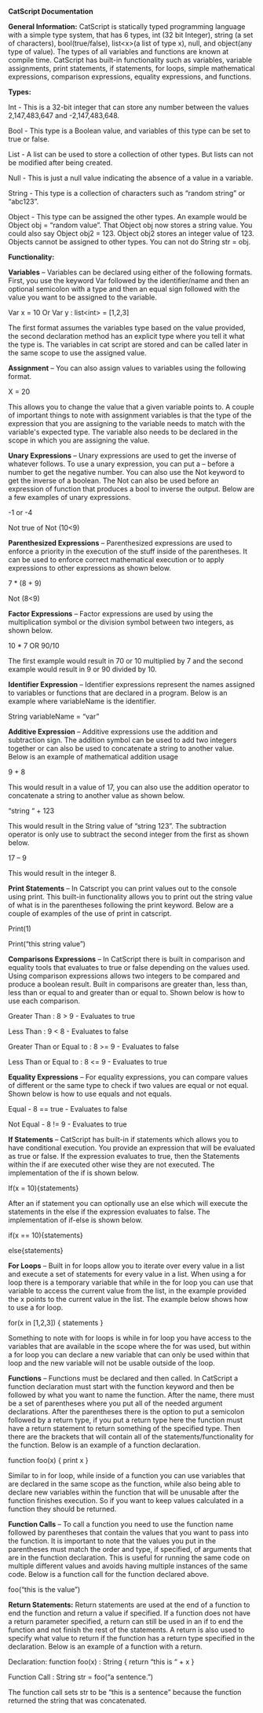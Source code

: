 **CatScript Documentation**

**General Information:** CatScript is statically typed programming language with a simple type system, that has 6 types, int (32 bit Integer), string (a set of characters), bool(true/false), list&lt;x&gt;(a list of type x), null, and object(any type of value). The types of all variables and functions are known at compile time. CatScript has built-in functionality such as variables, variable assignments, print statements, if statements, for loops, simple mathematical expressions, comparison expressions, equality expressions, and functions.

**Types:**

Int - This is a 32-bit integer that can store any number between the values 2,147,483,647 and -2,147,483,648.

Bool - This type is a Boolean value, and variables of this type can be set to true or false.

List - A list can be used to store a collection of other types. But lists can not be modified after being created.

Null - This is just a null value indicating the absence of a value in a variable.

String - This type is a collection of characters such as “random string” or “abc123”.

Object - This type can be assigned the other types. An example would be Object obj = “random value”. That Object obj now stores a string value. You could also say Object obj2 = 123. Object obj2 stores an integer value of 123. Objects cannot be assigned to other types. You can not do String str = obj.

**Functionality:**

**Variables** – Variables can be declared using either of the following formats. First, you use the keyword Var followed by the identifier/name and then an optional semicolon with a type and then an equal sign followed with the value you want to be assigned to the variable.

Var x = 10 Or Var y : list&lt;int&gt; = \[1,2,3\]

The first format assumes the variables type based on the value provided, the second declaration method has an explicit type where you tell it what the type is. The variables in cat script are stored and can be called later in the same scope to use the assigned value.

**Assignment** – You can also assign values to variables using the following format.

X = 20

This allows you to change the value that a given variable points to. A couple of important things to note with assignment variables is that the type of the expression that you are assigning to the variable needs to match with the variable's expected type. The variable also needs to be declared in the scope in which you are assigning the value.

**Unary Expressions** – Unary expressions are used to get the inverse of whatever follows. To use a unary expression, you can put a – before a number to get the negative number. You can also use the Not keyword to get the inverse of a boolean. The Not can also be used before an expression of function that produces a bool to inverse the output. Below are a few examples of unary expressions.

\-1 or -4

Not true of Not (10<9)

**Parenthesized Expressions** – Parenthesized expressions are used to enforce a priority in the execution of the stuff inside of the parentheses. It can be used to enforce correct mathematical execution or to apply expressions to other expressions as shown below.

7 \* (8 + 9)

Not (8<9)

**Factor Expressions** – Factor expressions are used by using the multiplication symbol or the division symbol between two integers, as shown below.

10 \* 7 OR 90/10

The first example would result in 70 or 10 multiplied by 7 and the second example would result in 9 or 90 divided by 10.

**Identifier Expression** – Identifier expressions represent the names assigned to variables or functions that are declared in a program. Below is an example where variableName is the identifier.

String variableName = “var”

**Additive Expression** – Additive expressions use the addition and subtraction sign. The addition symbol can be used to add two integers together or can also be used to concatenate a string to another value. Below is an example of mathematical addition usage

9 + 8

This would result in a value of 17, you can also use the addition operator to concatenate a string to another value as shown below.

“string “ + 123

This would result in the String value of “string 123”. The subtraction operator is only use to subtract the second integer from the first as shown below.

17 – 9

This would result in the integer 8.

**Print Statements** – In Catscript you can print values out to the console using print. This built-in functionality allows you to print out the string value of what is in the parentheses following the print keyword. Below are a couple of examples of the use of print in catscript.

Print(1)

Print(“this string value”)

**Comparisons Expressions** – In CatScript there is built in comparison and equality tools that evaluates to true or false depending on the values used. Using comparison expressions allows two integers to be compared and produce a boolean result. Built in comparisons are greater than, less than, less than or equal to and greater than or equal to. Shown below is how to use each comparison.

Greater Than : 8 > 9 - Evaluates to true

Less Than : 9 < 8 - Evaluates to false

Greater Than or Equal to : 8 >= 9 - Evaluates to false

Less Than or Equal to : 8 <= 9 - Evaluates to true

**Equality Expressions** – For equality expressions, you can compare values of different or the same type to check if two values are equal or not equal. Shown below is how to use equals and not equals.

Equal - 8 == true - Evaluates to false

Not Equal - 8 != 9 - Evaluates to true

**If Statements** – CatScript has built-in if statements which allows you to have conditional execution. You provide an expression that will be evaluated as true or false. If the expression evaluates to true, then the Statements within the if are executed other wise they are not executed. The implementation of the if is shown below.

If(x = 10){statements}

After an if statement you can optionally use an else which will execute the statements in the else if the expression evaluates to false. The implementation of if-else is shown below.

if(x == 10){statements}

else{statements}

**For Loops** – Built in for loops allow you to iterate over every value in a list and execute a set of statements for every value in a list. When using a for loop there is a temporary variable that while in the for loop you can use that variable to access the current value from the list, in the example provided the x points to the current value in the list. The example below shows how to use a for loop.

for(x in \[1,2,3\]) { statements }

Something to note with for loops is while in for loop you have access to the variables that are available in the scope where the for was used, but within a for loop you can declare a new variable that can only be used within that loop and the new variable will not be usable outside of the loop.

**Functions** – Functions must be declared and then called. In CatScript a function declaration must start with the function keyword and then be followed by what you want to name the function. After the name, there must be a set of parentheses where you put all of the needed argument declarations. After the parentheses there is the option to put a semicolon followed by a return type, if you put a return type here the function must have a return statement to return something of the specified type. Then there are the brackets that will contain all of the statements/functionality for the function. Below is an example of a function declaration.

function foo(x) { print x }

Similar to in for loop, while inside of a function you can use variables that are declared in the same scope as the function, while also being able to declare new variables within the function that will be unusable after the function finishes execution. So if you want to keep values calculated in a function they should be returned.

**Function Calls** – To call a function you need to use the function name followed by parentheses that contain the values that you want to pass into the function. It is important to note that the values you put in the parentheses must match the order and type, if specified, of arguments that are in the function declaration. This is useful for running the same code on multiple different values and avoids having multiple instances of the same code. Below is a function call for the function declared above.

foo(“this is the value”)

**Return Statements:** Return statements are used at the end of a function to end the function and return a value if specified. If a function does not have a return parameter specified, a return can still be used in an if to end the function and not finish the rest of the statements. A return is also used to specify what value to return if the function has a return type specified in the declaration. Below is an example of a function with a return.

Declaration: function foo(x) : String { return “this is “ + x }

Function Call : String str = foo(“a sentence.”)

The function call sets str to be “this is a sentence” because the function returned the string that was concatenated.

